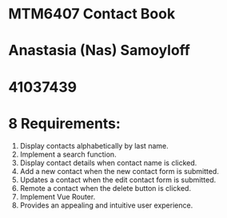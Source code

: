 # MTM6407 Contact Book
# Anastasia (Nas) Samoyloff 
# 41037439

# 8 Requirements:

1. Display contacts alphabetically by last name.
2. Implement a search function.
3. Display contact details when contact name is clicked. 
4. Add a new contact when the new contact form is submitted. 
5. Updates a contact when the edit contact form is submitted.
6. Remote a contact when the delete button is clicked.
7. Implement Vue Router.
8. Provides an appealing and intuitive user experience. 